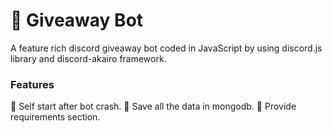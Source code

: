 # :tada: Giveaway Bot 
A feature rich discord giveaway bot coded in JavaScript by using discord.js library and discord-akairo framework.

### Features

:tada: Self start after bot crash. 
:tada: Save all the data in mongodb.
:tada: Provide requirements section.
